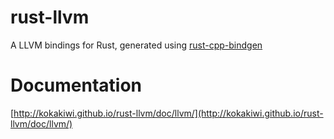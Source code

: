 rust-llvm
=========

A LLVM bindings for Rust, generated using [rust-cpp-bindgen](https://github.com/KokaKiwi/rust-cpp-bindgen)

Documentation
=============

[http://kokakiwi.github.io/rust-llvm/doc/llvm/](http://kokakiwi.github.io/rust-llvm/doc/llvm/)

